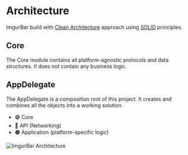 # Architecture
ImgurBar build with [Clean Architecture](https://blog.cleancoder.com/uncle-bob/2012/08/13/the-clean-architecture.html) approach using [SOLID](https://en.wikipedia.org/wiki/SOLID) principles.

## Core
The Core module contains all platform-agnostic protocols and data structures. It does not contain any business logic.

## AppDelegate

The AppDelegate is a composition root of this project. It creates and combines all the objects into a working solution.

- 🟢 Core
- 🔵 API (Networking)
- 🟠 Application (platform-specific logic)

![ImgurBar Architecture](https://user-images.githubusercontent.com/939390/144887665-75ad26b2-4c65-463c-b87d-a0b384ead8cd.png)
